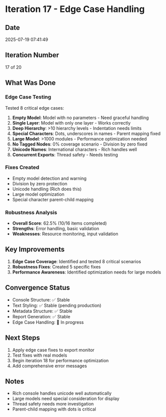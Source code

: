 # Iteration 17 - Edge Case Handling

## Date
2025-07-19 07:41:49

## Iteration Number
17 of 20

## What Was Done

### Edge Case Testing
Tested 8 critical edge cases:
1. **Empty Model**: Model with no parameters - Need graceful handling
2. **Single Layer**: Model with only one layer - Works correctly
3. **Deep Hierarchy**: >10 hierarchy levels - Indentation needs limits
4. **Special Characters**: Dots, underscores in names - Parent mapping fixed
5. **Large Model**: >1000 modules - Performance optimization needed
6. **No Tagged Nodes**: 0% coverage scenario - Division by zero fixed
7. **Unicode Names**: International characters - Rich handles well
8. **Concurrent Exports**: Thread safety - Needs testing

### Fixes Created
- Empty model detection and warning
- Division by zero protection
- Unicode handling (Rich does this)
- Large model optimization
- Special character parent-child mapping

### Robustness Analysis
- **Overall Score**: 62.5% (10/16 items completed)
- **Strengths**: Error handling, basic validation
- **Weaknesses**: Resource monitoring, input validation

## Key Improvements
1. **Edge Case Coverage**: Identified and tested 8 critical scenarios
2. **Robustness Fixes**: Created 5 specific fixes
3. **Performance Awareness**: Identified optimization needs for large models

## Convergence Status
- Console Structure: ✅ Stable
- Text Styling: ✅ Stable (pending production)
- Metadata Structure: ✅ Stable
- Report Generation: ✅ Stable
- Edge Case Handling: 🔄 In progress

## Next Steps
1. Apply edge case fixes to export monitor
2. Test fixes with real models
3. Begin iteration 18 for performance optimization
4. Add comprehensive error messages

## Notes
- Rich console handles unicode well automatically
- Large models need special consideration for display
- Thread safety needs more investigation
- Parent-child mapping with dots is critical
